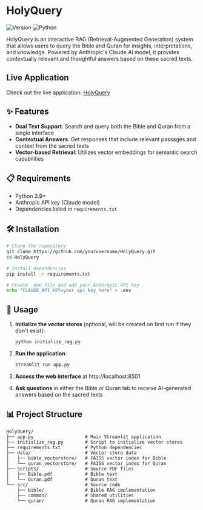 # HolyQuery

![Version](https://img.shields.io/badge/version-1.0.0-blue.svg)
![Python](https://img.shields.io/badge/python-3.9%2B-blue)

HolyQuery is an interactive RAG (Retrieval-Augmented Generation) system that allows users to query the Bible and Quran for insights, interpretations, and knowledge. Powered by Anthropic's Claude AI model, it provides contextually relevant and thoughtful answers based on these sacred texts.

## Live Application

Check out the live application: [HolyQuery](https://holyquery.streamlit.app/)

## ✨ Features

- **Dual Text Support**: Search and query both the Bible and Quran from a single interface
- **Contextual Answers**: Get responses that include relevant passages and context from the sacred texts
- **Vector-based Retrieval**: Utilizes vector embeddings for semantic search capabilities

## 📋 Requirements

- Python 3.9+
- Anthropic API key (Claude model)
- Dependencies listed in `requirements.txt`

## 🛠️ Installation

```bash
# Clone the repository
git clone https://github.com/yourusername/HolyQuery.git
cd HolyQuery

# Install dependencies
pip install -r requirements.txt

# Create .env file and add your Anthropic API key
echo "CLAUDE_API_KEY=your_api_key_here" > .env
```

## 🚀 Usage

1. **Initialize the vector stores** (optional, will be created on first run if they don't exist):
    ```bash
    python initialize_rag.py
    ```

2. **Run the application**:
    ```bash
    streamlit run app.py
    ```

3. **Access the web interface** at http://localhost:8501

4. **Ask questions** in either the Bible or Quran tab to receive AI-generated answers based on the sacred texts

## 📊 Project Structure

```
HolyQuery/
├── app.py                   # Main Streamlit application
├── initialize_rag.py        # Script to initialize vector stores
├── requirements.txt         # Python dependencies
├── data/                    # Vector store data
│   ├── bible_vectorstore/   # FAISS vector index for Bible
│   └── quran_vectorstore/   # FAISS vector index for Quran
├── scripts/                 # Source PDF files
│   ├── Bible.pdf            # Bible text
│   └── Quran.pdf            # Quran text
└── src/                     # Source code
    ├── bible/               # Bible RAG implementation
    ├── common/              # Shared utilities
    └── quran/               # Quran RAG implementation
```

